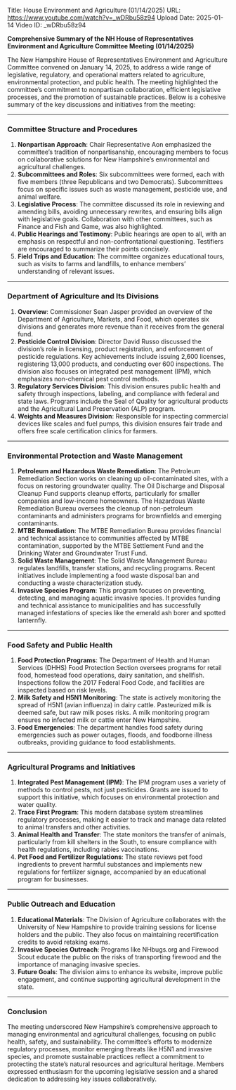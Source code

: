 Title: House Environment and Agriculture (01/14/2025)
URL: https://www.youtube.com/watch?v=_wDRbu58z94
Upload Date: 2025-01-14
Video ID: _wDRbu58z94

**Comprehensive Summary of the NH House of Representatives Environment and Agriculture Committee Meeting (01/14/2025)**

The New Hampshire House of Representatives Environment and Agriculture Committee convened on January 14, 2025, to address a wide range of legislative, regulatory, and operational matters related to agriculture, environmental protection, and public health. The meeting highlighted the committee’s commitment to nonpartisan collaboration, efficient legislative processes, and the promotion of sustainable practices. Below is a cohesive summary of the key discussions and initiatives from the meeting:

---

### **Committee Structure and Procedures**
1. **Nonpartisan Approach**: Chair Representative Aon emphasized the committee’s tradition of nonpartisanship, encouraging members to focus on collaborative solutions for New Hampshire’s environmental and agricultural challenges.
2. **Subcommittees and Roles**: Six subcommittees were formed, each with five members (three Republicans and two Democrats). Subcommittees focus on specific issues such as waste management, pesticide use, and animal welfare.
3. **Legislative Process**: The committee discussed its role in reviewing and amending bills, avoiding unnecessary rewrites, and ensuring bills align with legislative goals. Collaboration with other committees, such as Finance and Fish and Game, was also highlighted.
4. **Public Hearings and Testimony**: Public hearings are open to all, with an emphasis on respectful and non-confrontational questioning. Testifiers are encouraged to summarize their points concisely.
5. **Field Trips and Education**: The committee organizes educational tours, such as visits to farms and landfills, to enhance members’ understanding of relevant issues.

---

### **Department of Agriculture and Its Divisions**
1. **Overview**: Commissioner Sean Jasper provided an overview of the Department of Agriculture, Markets, and Food, which operates six divisions and generates more revenue than it receives from the general fund.
2. **Pesticide Control Division**: Director David Russo discussed the division’s role in licensing, product registration, and enforcement of pesticide regulations. Key achievements include issuing 2,600 licenses, registering 13,000 products, and conducting over 600 inspections. The division also focuses on integrated pest management (IPM), which emphasizes non-chemical pest control methods.
3. **Regulatory Services Division**: This division ensures public health and safety through inspections, labeling, and compliance with federal and state laws. Programs include the Seal of Quality for agricultural products and the Agricultural Land Preservation (ALP) program.
4. **Weights and Measures Division**: Responsible for inspecting commercial devices like scales and fuel pumps, this division ensures fair trade and offers free scale certification clinics for farmers.

---

### **Environmental Protection and Waste Management**
1. **Petroleum and Hazardous Waste Remediation**: The Petroleum Remediation Section works on cleaning up oil-contaminated sites, with a focus on restoring groundwater quality. The Oil Discharge and Disposal Cleanup Fund supports cleanup efforts, particularly for smaller companies and low-income homeowners. The Hazardous Waste Remediation Bureau oversees the cleanup of non-petroleum contaminants and administers programs for brownfields and emerging contaminants.
2. **MTBE Remediation**: The MTBE Remediation Bureau provides financial and technical assistance to communities affected by MTBE contamination, supported by the MTBE Settlement Fund and the Drinking Water and Groundwater Trust Fund.
3. **Solid Waste Management**: The Solid Waste Management Bureau regulates landfills, transfer stations, and recycling programs. Recent initiatives include implementing a food waste disposal ban and conducting a waste characterization study.
4. **Invasive Species Program**: This program focuses on preventing, detecting, and managing aquatic invasive species. It provides funding and technical assistance to municipalities and has successfully managed infestations of species like the emerald ash borer and spotted lanternfly.

---

### **Food Safety and Public Health**
1. **Food Protection Programs**: The Department of Health and Human Services (DHHS) Food Protection Section oversees programs for retail food, homestead food operations, dairy sanitation, and shellfish. Inspections follow the 2017 Federal Food Code, and facilities are inspected based on risk levels.
2. **Milk Safety and H5N1 Monitoring**: The state is actively monitoring the spread of H5N1 (avian influenza) in dairy cattle. Pasteurized milk is deemed safe, but raw milk poses risks. A milk monitoring program ensures no infected milk or cattle enter New Hampshire.
3. **Food Emergencies**: The department handles food safety during emergencies such as power outages, floods, and foodborne illness outbreaks, providing guidance to food establishments.

---

### **Agricultural Programs and Initiatives**
1. **Integrated Pest Management (IPM)**: The IPM program uses a variety of methods to control pests, not just pesticides. Grants are issued to support this initiative, which focuses on environmental protection and water quality.
2. **Trace First Program**: This modern database system streamlines regulatory processes, making it easier to track and manage data related to animal transfers and other activities.
3. **Animal Health and Transfer**: The state monitors the transfer of animals, particularly from kill shelters in the South, to ensure compliance with health regulations, including rabies vaccinations.
4. **Pet Food and Fertilizer Regulations**: The state reviews pet food ingredients to prevent harmful substances and implements new regulations for fertilizer signage, accompanied by an educational program for businesses.

---

### **Public Outreach and Education**
1. **Educational Materials**: The Division of Agriculture collaborates with the University of New Hampshire to provide training sessions for license holders and the public. They also focus on maintaining recertification credits to avoid retaking exams.
2. **Invasive Species Outreach**: Programs like NHbugs.org and Firewood Scout educate the public on the risks of transporting firewood and the importance of managing invasive species.
3. **Future Goals**: The division aims to enhance its website, improve public engagement, and continue supporting agricultural development in the state.

---

### **Conclusion**
The meeting underscored New Hampshire’s comprehensive approach to managing environmental and agricultural challenges, focusing on public health, safety, and sustainability. The committee’s efforts to modernize regulatory processes, monitor emerging threats like H5N1 and invasive species, and promote sustainable practices reflect a commitment to protecting the state’s natural resources and agricultural heritage. Members expressed enthusiasm for the upcoming legislative session and a shared dedication to addressing key issues collaboratively.